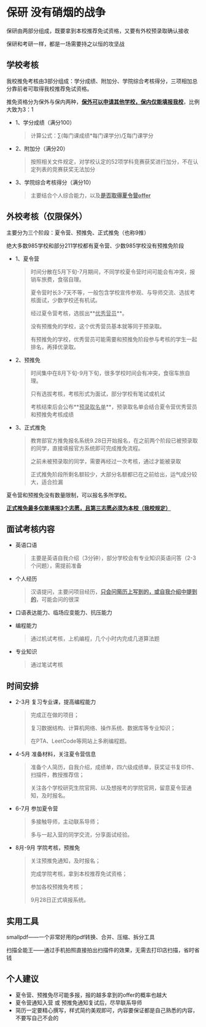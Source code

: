 # 保研 没有硝烟的战争

保研由两部分组成，既要拿到本校推荐免试资格，又要有外校预录取确认接收

保研和考研一样，都是一场需要持之以恒的攻坚战



## 学校考核

我校推免考核由3部分组成：学分成绩、附加分、学院综合考核得分，三项相加总分靠前者可取得我校推荐免试资格。

推免资格分为保外与保内两种，**<u>保外可以申请其他学校，保内仅能填报我校</u>**，比例大致为3：1

- 1、学分成绩（满分100）

  > 计算公式：∑(每门课成绩*每门课学分)/∑每门课学分

- 2、附加分（满分20）

  > 按照相关文件规定，对学校认定的52项学科竞赛获奖进行加分，不在认定列表的竞赛获奖无法加分

- 3、学院综合考核得分（满分10）

  > 主要结合个人综合能力，以及<u>**是否取得夏令营offer**</u>



## 外校考核（仅限保外）

主要分为三个阶段：夏令营、预推免、正式推免（也称9推）

绝大多数985学校和部分211学校都有夏令营、少数985学校没有预推免阶段

- 1、夏令营

  > 时间分散在5月下旬-7月期间，不同学校夏令营时间可能会有冲突，报销车旅费，食宿自理。
  >
  > 夏令营时长3-7天不等，一般包含学校宣传参观、与导师交流、选拔考核面试，少数学校还有机试。
  >
  > 经过夏令营考核，选拔出**<u>优秀营员</u>**。
  >
  > 没有预推免的学校，这个优秀营员基本就等同于预录取。
  >
  > 有预推免的学校，优秀营员可能需要和预推免阶段参与考核的学生一起排名，再择优录取。

- 2、预推免

  > 时间集中在8月下旬-9月下旬，很多学校时间会有冲突，食宿车旅自理。
  >
  > 只有选拔考核，考核形式为面试，部分学校有笔试或机试
  >
  > 考核结束后会公布**<u>预录取名单</u>**，预录取名单会结合夏令营优秀营员和预推免考核成绩

- 3、正式推免

  > 教育部官方推免报名系统9.28日开始报名，在之前两个阶段已被预录取的同学，直接填报官方系统即可完成推免流程。
  >
  > 之前未被预录取的同学，需要再经过一次考核，通过才能被录取
  >
  > 正式推免阶段所剩名额较少，大部分名额都已在之前给出，运气成分较大，适合捡漏

夏令营和预推免没有数量限制，可以报名多所学校。

**<u>正式推免最多仅能填报3个志愿，且第三志愿必须为本校（我校规定）</u>**



## 面试考核内容

- 英语口语

  >主要是英语自我介绍（3分钟），部分学校会有专业知识英语问答（2-3个问题），需提前准备

- 个人经历

  > 汉语提问，主要问项目经历，**<u>只会问简历上写到的，或自我介绍中提到的</u>**，可能会问的很深

- 口语表达能力、临场应变能力、抗压能力

- 编程能力

  > 通过机试考核，上机编程，几个小时内完成几道算法题

- 专业知识

  > 通过笔试考核



## 时间安排

- 2-3月 复习专业课，提高编程能力

  > 完成正在做的项目；
  >
  > 复习数据结构、计算机网络、操作系统、数据库等专业知识；
  >
  > 在PTA、LeetCode等网站上多刷编程题。

- 4-5月 准备材料，关注夏令营信息

  > 准备个人简历，自我介绍，成绩单，四六级成绩单，获奖证书复印件、扫描件，教授推荐信；
  >
  > 关注各个学校研究生院官网、以及想报考的学院官网，留意夏令营通知，及时报名。

- 6-7月 参加夏令营

  > 多接触导师，主动联系导师；
  >
  > 多与一起入营的同学交流，分享面试经验。

- 8月-9月 学院考核，预推免

  > 关注预推免通知，及时报名；
  >
  > 完成学院考核，拿到本校推荐免试资格；
  >
  > 参加各校预推免考核；
  >
  > 9月28日正式填报系统。



## 实用工具

smallpdf——一个非常好用的pdf转换、合并、压缩、拆分工具

扫描全能王——通过手机拍照直接拍出扫描件的效果，无需去打印店扫描，省时省钱



## 个人建议

- 夏令营、预推免尽可能多报，报的越多拿到的offer的概率也越大
- 夏令营通知入营 或 预推免通知复试后，尽早联系导师
- 简历一定要精心撰写，样式简约美观即可，内容要保证都是自己熟悉的内容，不要写自己不会的